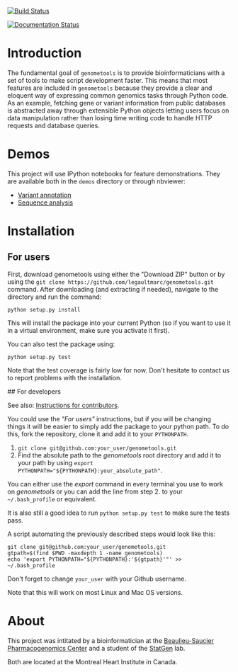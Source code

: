 [![Build Status](https://travis-ci.org/legaultmarc/genometools.svg?branch=master)](https://travis-ci.org/legaultmarc/genometools)

[![Documentation Status](https://readthedocs.org/projects/genometools/badge/?version=latest)](https://readthedocs.org/projects/genometools/?badge=latest)

# Introduction

The fundamental goal of ``genometools`` is to provide bioinformaticians with a
set of tools to make script development faster. This means that most features
are included in ``genometools`` because they provide a clear and eloquent way
of expressing common genomics tasks through Python code. As an example,
fetching gene or variant information from public databases is abstracted away
through extensible Python objects letting users focus on data manipulation
rather than losing time writing code to handle HTTP requests and database
queries. 

# Demos

This project will use IPython notebooks for feature demonstrations. They are
available both in the `demos` directory or through nbviewer:

- [Variant annotation](http://nbviewer.ipython.org/github/legaultmarc/genometools/blob/master/demos/Variant%20Annotation.ipynb)
- [Sequence analysis](http://nbviewer.ipython.org/github/legaultmarc/genometools/blob/master/demos/Sequence%20analysis.ipynb)

# Installation
## For users

First, download genometools using either the "Download ZIP" button or by using 
the ``git clone https://github.com/legaultmarc/genometools.git`` command.
After downloading (and extracting if needed), navigate to the directory and
run the command:

```shell
python setup.py install
```

This will install the package into your current Python (so if you want to use
it in a virtual environment, make sure you activate it first).

You can also test the package using:

```shell
python setup.py test
```

Note that the test coverage is fairly low for now. Don't hesitate to contact us
to report problems with the installation.

<a name="devs_install">
## For developers

See also: [Instructions for contributors](CONTRIBUTING.markdown).

You could use the _"For users"_ instructions, but if you will be changing
things it will be easier to simply add the package to your python path. To
do this, fork the repository, clone it and add it to your `PYTHONPATH`.

1. ``git clone git@github.com:your_user/genometools.git``
2. Find the absolute path to the _genometools_ root directory and add it to your
   path by using ``export PYTHONPATH="${PYTHONPATH}:your_absolute_path"``.

You can either use the _export_ command in every terminal you use to work on
_genometools_ or you can add the line from step 2. to your `~/.bash_profile` or
equivalent.

It is also still a good idea to run ``python setup.py test`` to make sure the
tests pass.

A script automating the previously described steps would look like this:

```shell
git clone git@github.com:your_user/genometools.git
gtpath=$(find $PWD -maxdepth 1 -name genometools)
echo 'export PYTHONPATH="${PYTHONPATH}:'${gtpath}'"' >> ~/.bash_profile
```

Don't forget to change `your_user` with your Github username.

Note that this will work on most Linux and Mac OS versions.

# About

This project was intitated by a bioinformatician at the 
[Beaulieu-Saucier Pharmacogenomics Center](http://www.pharmacogenomics.ca/) and 
a student of the [StatGen](http://statgen.org/) lab.

Both are located at the Montreal Heart Institute in Canada.


